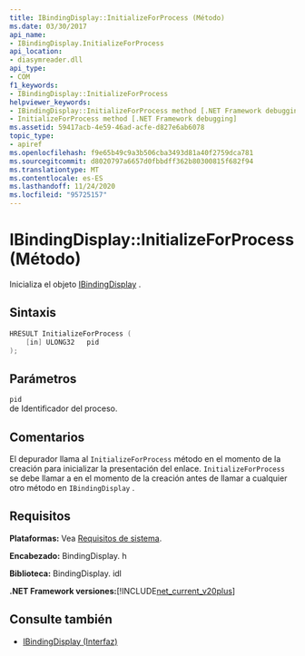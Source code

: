 ```yaml
---
title: IBindingDisplay::InitializeForProcess (Método)
ms.date: 03/30/2017
api_name:
- IBindingDisplay.InitializeForProcess
api_location:
- diasymreader.dll
api_type:
- COM
f1_keywords:
- IBindingDisplay::InitializeForProcess
helpviewer_keywords:
- IBindingDisplay::InitializeForProcess method [.NET Framework debugging]
- InitializeForProcess method [.NET Framework debugging]
ms.assetid: 59417acb-4e59-46ad-acfe-d827e6ab6078
topic_type:
- apiref
ms.openlocfilehash: f9e65b49c9a3b506cba3493d81a40f2759dca781
ms.sourcegitcommit: d8020797a6657d0fbbdff362b80300815f682f94
ms.translationtype: MT
ms.contentlocale: es-ES
ms.lasthandoff: 11/24/2020
ms.locfileid: "95725157"
---
```

# <a name="ibindingdisplayinitializeforprocess-method"></a>IBindingDisplay::InitializeForProcess (Método)

Inicializa el objeto [IBindingDisplay](ibindingdisplay-interface.md) .  
  
## <a name="syntax"></a>Sintaxis  
  
```cpp  
HRESULT InitializeForProcess (  
    [in] ULONG32   pid  
);  
```  
  
## <a name="parameters"></a>Parámetros  

 `pid`  
 de Identificador del proceso.  
  
## <a name="remarks"></a>Comentarios  

 El depurador llama al `InitializeForProcess` método en el momento de la creación para inicializar la presentación del enlace. `InitializeForProcess` se debe llamar a en el momento de la creación antes de llamar a cualquier otro método en `IBindingDisplay` .  
  
## <a name="requirements"></a>Requisitos  

 **Plataformas:** Vea [Requisitos de sistema](../../get-started/system-requirements.md).  
  
 **Encabezado:** BindingDisplay. h  
  
 **Biblioteca:** BindingDisplay. idl  
  
 **.NET Framework versiones:**[!INCLUDE[net_current_v20plus](../../../../includes/net-current-v20plus-md.md)]  
  
## <a name="see-also"></a>Consulte también

- [IBindingDisplay (Interfaz)](ibindingdisplay-interface.md)
